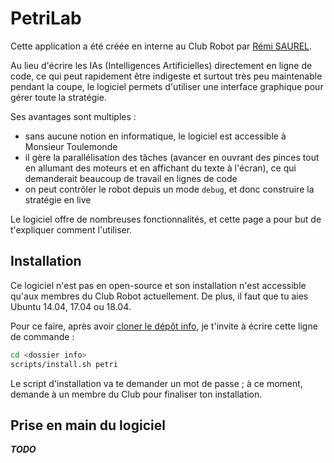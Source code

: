 # PetriLab

Cette application a été créée en interne au Club Robot par [Rémi SAUREL](https://github.com/rems4e).

Au lieu d'écrire les IAs (Intelligences Artificielles) directement en ligne de code, ce qui peut rapidement être indigeste et surtout très peu maintenable pendant la coupe, le logiciel permets d'utiliser une interface graphique pour gérer toute la stratégie.

Ses avantages sont multiples :
* sans aucune notion en informatique, le logiciel est accessible à Monsieur Toulemonde
* il gère la parallélisation des tâches (avancer en ouvrant des pinces tout en allumant des moteurs et en affichant du texte à l'écran), ce qui demanderait beaucoup de travail en lignes de code
* on peut contrôler le robot depuis un mode `debug`, et donc construire la stratégie en live

Le logiciel offre de nombreuses fonctionnalités, et cette page a pour but de t'expliquer comment l'utiliser.

## Installation

Ce logiciel n'est pas en open-source et son installation n'est accessible qu'aux membres du Club Robot actuellement. De plus, il faut que tu aies Ubuntu 14.04, 17.04 ou 18.04.

Pour ce faire, après avoir [cloner le dépôt info](/info/mise_en_place/repertoire_de_travail.html#clonage-du-dépôt), je t'invite à écrire cette ligne de commande :

```bash
cd <dossier info>
scripts/install.sh petri
```

Le script d'installation va te demander un mot de passe ; à ce moment, demande à un membre du Club pour finaliser ton installation.

## Prise en main du logiciel

***TODO***

